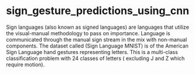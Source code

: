 # sign_gesture_predictions_using_cnn
Sign languages (also known as signed languages) are languages that utilize the visual-manual methodology to pass on importance. Language is communicated through the manual sign stream in the mix with non-manual components. The dataset called (Sign Language MNIST) is of the American Sign Language hand gestures representing letters. This is a multi-class classification problem with 24 classes of letters ( excluding J and Z which require motion).
